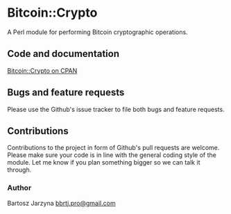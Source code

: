 # Bitcoin::Crypto
A Perl module for performing Bitcoin cryptographic operations.

## Code and documentation
[Bitcoin::Crypto on CPAN](https://metacpan.org/release/Bitcoin-Crypto)

## Bugs and feature requests
Please use the Github's issue tracker to file both bugs and feature requests.

## Contributions
Contributions to the project in form of Github's pull requests are
welcome. Please make sure your code is in line with the general
coding style of the module. Let me know if you plan something
bigger so we can talk it through.

### Author
Bartosz Jarzyna <bbrtj.pro@gmail.com>

